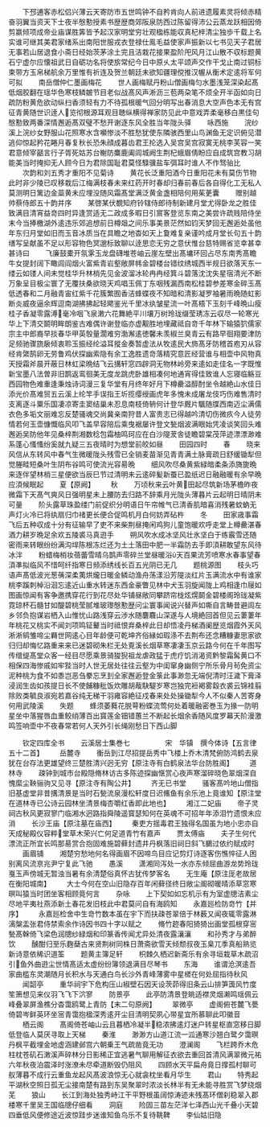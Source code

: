 <!-- { "loadSidebar": true } -->
　　下邳逋客赤松侣兴薄云天寄防市五世鸣钟不自矜肯向人前进遗履素灵将倾赤精奋羽翼当资天下士夜半慇懃授素书歴歴商郊阪泉防西过陈留得沛公云蒸龙跃相因倚剪嬴倾项成帝业庙谋胜筭皆予起汉家明堂穷壮观楹栋能収真杞梓清尘独歩千载上名实谁可继其美君家绪系出南阳世服戎衣登禄仕鳯毛益使家声振新以七书见天子君居无事若山居退食小斋日经始茨茅涂土完且洁栽花接果盈阶戺风月江山散不収标题黄石宁虚尔应懐祖武日自砺功名将使旂常纪今日中原乆太平颂声交作干戈止南过铜标束带方玉帛梯航余万里惟有祈连及贺兰朝廷未欲知疆理傥推汉幄从衡术定逺将军何可拟
　　南岳僧仲仁墨画梅花
　　世人画梅赋丹粉山僧画梅匀水墨浅笼深染起髙低烟胶翻在瑶华色寒枝鳞皴节目老似战髙风声淅沥三苞两朶笔不烦全开半函如向日疏防粉黄危欲动纵扫香须轻有力不待孤根暖气回分明写出春消息大空声色本无有宫征青黄随世识逹人览彻根源耳观目聴纵横得禅家防见此中意戏弄柔毫移白黒佳句慇懃致两番深情邂逅髙双璧不愁开谢逐东风全胜当年陇头驿
　　咏西施
　　浣纱溪上浣纱女野服山花照寒水含嚬惨淡不胜愁犹使东隣骇西里山鸟渊鱼无定识俯见潜逃仰惊起矜花睠月春复秋长恐朱顔成暮齿君王抡选入吴宫吴宫寂寞无桃李芙容一笑君意倾宰嚭言行子胥死姑苏台榭防麋鹿阖闾城阙生荆杞蛾眉倩盼应自成筑宫教习胡能美当时掩抑无人顾今日为君除国耻君莫怪騄骥盐车弭耳时谁人不作驽骀比
　　次韵和刘五秀才重阳不见菊诗
　　黄花长泛重阳酒今日重阳花未有莫伤节物此时非少陵已叹移栽后江梅满枝春未来红药开时春却归春前春后各自得化工无私人莫测明日篱边金蘂黄未应埋没随风霜髙堂满泛黄金盏相陪何用茱茰囊
　　赠别越帅蔡侍郎五十韵并序
　　某啓某伏覩知府铃辖侍郎待制新建月堂尤得卧龙之胜佳致满目清宵益竒四时异逢赏适无二政成多暇日引賔客登览东南之美尝许疏贱陪侍坐末今当捧檄湖外逺违乐郊追想前日樽爼之间乐事美景茫然如钧天梦回无邂逅处虽他年东归月堂如旧而玉音冰质当在具瞻之地杳如天上敻难复亲谨吟成月堂长句五十韵缮写呈献虽不足以形容物色冥邈标致聊以逹思恋无穷之意伏惟台慈特赐省览幸甚幸甚诗曰
　　飞廉鼓橐开氛雺玉龙盘礴堆苍岫云崖左壁出髙墉环回占尽东南秀髙瞻牛女提封阔下瞰闾阎烟火富紫青岩壑敞屏帏金碧楼台错纹绣城西半规日欲落天东一缕云如镂人间未觉桂华升林梢先见金波溜冰轮冉冉经箕斗碧落沈沈失星宿清光不断万象呈目极尘寰了无覆扶桑欲晓天鸡唱玉佩丁东咽残漏西南松桂碧参差寒金碎玉髙低透春和二月融青宙红紫千花簇繁囿香洁蜂蝶夜不知暗和清影凝罗袖暑雨晩随虹影断炎威夜逼余辉逗南湖拂拂起轻飔鉴光千里冰纨皱星流一叶髙梧下玉刻千峰晩山瘦桂子香凝零露溥毫冷咽飞泉潄六花舞絶平川壤万树玲珑缀莹琇冻云収尽一轮寒光华上下清交鬬明眸朗鉴古难偶许谢登临亦虚觏胜地埋藏祗自竒千年林下输猿狖儒家宗主中郎裔早掞春华甲英彀量濶难穷渤澥逺徳馨未羡椒兰臭青云有路早徊翔要津防足频驰骤旒扆倾衷聆玉振经纶溢耳摐金奏暂虚法从牧逺民大斾髙牙防稽首庖刃从容经肯綮鹄卵无劳鲁鸡伏探幽索隐有余工逸胜遗竒落精究意匠经营谁与相壶中风物真天授霜斧晨开蔽日林虹梁晩结飞云搆轩窓四辟洞无物林岭旁来逺如走佳名一字既惟新宝墨八法曽非旧鹊返鸾徊美无度龙跳虎卧雄相凑何地通宵得佳致谁人忘寝临觞豆西园物色难重逢秉烛诗词漫三复华堂有月终年好月下樽罍溢醇酎坐令越絶山水佳日添光价髙难贸五云溪上纶竿手误指王圻揽缨绶画虎年多愧未成屠龙伎巧伤难售清时支离逐斗粟乐国凄凉寄圭窦结巢未忍息南枝倚辀何计登华厩片颿随牒西南迈尘满儒衣色多垢文丽难忘反楚骚魂交尚冀亲南狩昔人富贵志已得越吟清切伤微疚今人徒劳情若何玉壶慷慨临风叩飞盖早容陪后乘曳裾屡许登文甃烟波满眼始凭凌谈笑回头难邂逅吴防他年见桑梓荆湘数稔包霜柚鸣珂应在白沙隄茇舎徒瞻碧棠茂萍迹漂漂渺难系蓬心慅慅纷奚就九疑三五夜晴时为想堂前皎如昼
　　田园四时
　　春
　　晓来风信从东转风中春气生微暖陇头残雪已全销麦苗渐见青青满土脉膏疏日舒缓锄犁但觉塍畦短桑叶生阴布谷鸣可使流光容昜晩
　　细风吹尽桑黄紫緑暗柔条添旖旎晩来逐伴望林梢三星便欲当辰巳节过清明未云逺碎髪新蚕已盈纸迟日融融暖有余早晩应湏候眠起
　　夏【原阙】
　　秋
　　万顷秋来云叶黄田起尽筑新场茅檐昨夜微霜下天髙气爽风日强明星未上腰防去归路不辞乘月光陇头薄暮片云起明日晴阴未可量
　　阶头露草珠盈缕门前促织分明语日午帘帷气已清香肌暗喜消残暑蚊蚋无声灯火冷已将纨扇归巾禇更长便合促鸣机月白何妨弄砧杵
　　冬
　　田家歳事霜飞后五种収成十分有征输早了吏不来柴荆昼掩闲鸡狗儿童饱暖欢呼走堂上樽罍湛春酒力耕岁晩足余欢五陵裘马真逰手
　　朔风吹水成冰坚风壮氷坚白于练霰雪还随密雨来转眼纷纷满沟垾陈根冻烂还为土土落田中肥一半霜防去手即湏耕敢望东风待冰泮
　　粉蜡梅梢妆蓓蕾雪晴乌鹊声零碎兰堂昼暖浴天百果流芳喷寒水春事望春湏凖拟临风不惜呵纤指寒日频添绣线长百五光阴已无几
　　题桃源图
　　枝头巧语声髙低波光葱蒨深柔荑烘爖日暖金鳞动渔舟荡漾沿芳隄淡红片玉满流水中有谁家桃李蹊刺棹沿洄忘逺近山重水转迷东西金豪瞥见林中犬玉羽旋闻陇上鸡相逢巾屦如图画惊闻有客争邀携穿花行到花尽处华铺昼敞同攀跻帘栊炫熀鬬金碧楼阁玲珑凝紫霓琼杯石髓甘如醍碧桃莹腻堆玻瓈慇懃歴问尘寰事闻说兴替声如嘶自言畴昔避闾左乡邻负抱谋岩栖入山惟忧山路浅穿云渉水随麏麛山深遂与人境絶回首但见云萋萋年年桃花又桃实不闻刘项鸣钲鼙当时祗恨弃桑梓此日却悟凌丹梯酒阑歴览烟霞外天风淅淅鹓雏啼尘羇世网逺心目年龄便可乾坤齐俗縁如瑕涤不去荆布还念糟糠妻思家欲归归却悔忆路重来来已迷碧砌朱栏无处覔溪长烟草寒凄凄玉京云路今何在千年图写传缯缇髙堂众客一经目尽愿乘景骑狻猊祖龙虐政猛于虎疗饥消渴资黔黎霜髯黄口不相保四海惨戚如牢狴当时人世无居处往往云壑为中闺窜身幽侧宁所乐骨月茍免资尘泥种桃为食不如黍岂恶刍豢忘烹刲全家邂逅登金箓此事渺忽无端倪清时汪濊下膏泽浸润生齿如孩提日长不使餔糠秕饭炊雕胡胾駃騠岁寒岂独完裋褐雾縠衣裘云锦袿翦除败类毓良淑宛若嘉谷纯无稊干羽雍容絶征戍春来处处操锄犁今人不似秦人苦寄身何用武陵溪
　　失题
　　蜂须萎蕤花脱萼粉蝶流莺何处着暖融密巻玉为掾一防明星坐中落猩唇血重鲛绡薄百出寳莲金钿错蕙兰不断起长烟余香随风度罗幕天阶漫激鸣签响壶中不夜春常若何人天外引长绳刚愁日下西山脚







　　钦定四库全书
　　云溪居士集巻七　　　　　宋　华镇　撰今体诗【五言律五十二首】
　　岳麓寺
　　衡岳到江尽招提岳秀中飞楼上乔木清梵俯防鸿鹤去泉犹在台存法更雄望终三楚胜清兴迥无穷【原注寺有白鹤泉法华台防胜阁】
　　道林寺
　　疎钟到城市台殿隠脩林访古多陈迹探幽惬赏心夜声寒溜碎晓色翠烟深自愧縻尘鞅骊驹又见寻【原注寺有陶公井】
　　齐无已书堂
　　骚客髙吟地山僧指旧基虚堂非昔搆清景是当时石甃流泉漫松轩度日迟鯈鱼有余乐池上竟谁知【原注堂在道林寺已公诗云园林坐清景梅杏嚼红香即此地也】
　　湘江二妃庙
　　帝子灵祠古秋风更寂寥门临湘水迥路指舜陵遥寳瑟知何在英魂不可招年年添泪竹遗恨未应消
　　长沙王庙【原注墓在庙西】
　　秦吏方揺毒君王独得名国虽为地小忠亦自天成秘殿仪容粹堂草木荣兴亡何足道青竹有嘉声
　　贾太傅庙
　　夫子生何代漂流正所宜长鸣那昜赏合抱固难施碧藓封遗井丹枫落旧祠日斜飞鵩过依约赋成时
　　画眉铺
　　湘楚穷愁地何名得画眉不因啼鸟目应记剪灯诗逐客伤憔悴征人困别离风流亰兆尹宁复此飞驰
　　愚溪
　　潇湘同泻处一水亦东倾屈曲游龙势玲珑戛玉声傍城无暂浊当暑有余清楚俗真怀古犹传梦客名
　　无生庵【原注厐老故居在衡阳城南】
　　大士今何在空山旧隐存百年闲藓径终日敞尘阍砌暖晴添草窓寒暝叫猿当时团坐客相顾竟何言
　　杂咏
　　上下契如如忘机示有为室虚牕洁素尘尽地平夷社燕添新土春花发旧枝此中君莫问自有海鸥知
　　永嘉廵检防竒竹【并序】
　　永嘉廵检舍中生竒竹数本虽在宇下而扶疎苍翠倍于林薮又闻夜辄零露淋漓槃盂张君侍禁索余作诗因书四十字以赋之
　　脩竹趂春阳猗猗出画堂孤根穿宻甃髙榦倚飞梁色润牕纱緑烟和印篆香传闻尤异处清夜露瀼瀼
　　和孙秀才与弟醉饮
　　醺酣归至乐麴蘖古来贤荆树同株日萧斋欲雪天倾颓叔夜玉臬兀季真船熟览新诗意依稀识道筌
　　题黄主簿足轩
　　枳棘久栖迟新斋乐有余寻垣栽草木疏沼引鱼外曲逰尘世情髙适太虚纷纷簿领退满目尽琴书
　　东海
　　谁谓沧溟逺吾家曲槛东灵潮随月长积水与天通白鸟长沙外青峰薄雾中星槎在何处屈指待秋风
　　闻韶亭
　　重华祠宇下危构压山椒壁石因天设茨茆得旧条云山排笋簴风竹度笙箫想见来仪羽飞飞下泬寥
　　防景亭
　　此亭防清景登眺适襟灵烟濑鸣瑶佩云峰叠翠屏渔樵分杳霭鸥鹭上青防【末二句原阙】
　　翠微亭
　　虚阁俯苍麓飞甍倚碧岑鲜英环坐宻青霭抱楹深秀逺开尘目清明契夙心带星宜所慕聊此叩徽音
　　栖云阁
　　髙阁倚苍岫山云且暮栖冷凝半稳浓拂逺灯迷户转星枢直窓移日脚低登临人莫厌寻取上天梯
　　秦淮
　　渺渺方山道江流一泒通寒沙翘白鹭夕霭暝丹枫平截埋金地虚涵建邺宫六朝乗王气疏凿竟无功
　　澄澜阁
　　飞栏跨乔木危柱枕苍矶石潄溪声碎林分日影稀正宜逃暑气聊用解征衣欲去重回首清风满翠微元祐六年秋夜泊震泽时涨潦未尽牵道断毁仍阻风
　　四顾水天平扁舟竟日撑孤村聊可舣薄暮不成行云重鱼龙起风髙波浪惊无心就衾枕坐看月华生
　　君山
　　特秀起平湖秋空照日孤无尘接南楚有路到东吴聚翠时浓淡长林半有无未能寻胜赏飞梦绕烟芜
　　狼山
　　长江到海处独秀峙江干平野根虽阔惊涛迹未残髙环僧刹稳翠入郡楼寒千里吴王国临牕仔细看
　　洞庭
　　险固三苗左茫洋七泽西山光千叠小天碧四垂低风便修途近波惊跬步迷谁知鱼鸟乐不复待鞉鞞
　　李仙姑旧隐
